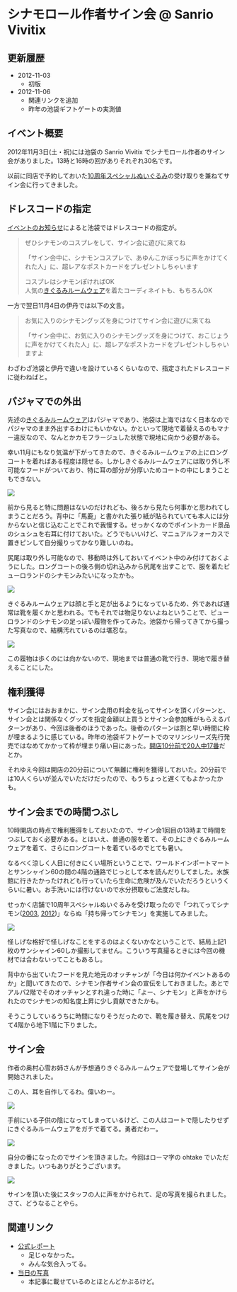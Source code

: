 ﻿シナモロール作者サイン会 @ Sanrio Vivitix
=========================================

更新履歴
--------

* 2012-11-03
    * 初版
* 2012-11-06
    * 関連リンクを追加
    * 昨年の池袋ギフトゲートの実測値

イベント概要
------------

2012年11月3日(土・祝)には池袋の Sanrio Vivitix でシナモロール作者のサイン会がありました。13時と16時の回がありそれぞれ30名です。

以前に同店で予約しておいた[10周年スペシャルぬいぐるみ](http://ameblo.jp/cinnamon-staff/entry-11371730157.html)の受け取りを兼ねてサイン会に行ってきました。

ドレスコードの指定
------------------

[イベントのお知らせ](http://ameblo.jp/cinnamon-staff/entry-11387461918.html)によると池袋ではドレスコードの指定が。

> ぜひシナモンのコスプレをして、サイン会に遊びに来てね
> 
> 「サイン会中に、シナモンコスプレで、あゆんこかぼっちに声をかけてくれた人」に、超レアなポストカードをプレゼントしちゃいます
> 
> コスプレはシナモンぽければOK  
> 人気の[きぐるみルームウェア](http://www.sanrio.co.jp/goods/201210/cn_dreamy/cn_dreamy.html)を着たコーディネイトも、もちろんOK

一方で翌日11月4日の伊丹では以下の文言。

> お気に入りのシナモングッズを身につけてサイン会に遊びに来てね
> 
> 「サイン会中に、お気に入りのシナモングッズを身につけて、おこじょうに声をかけてくれた人」に、超レアなポストカードをプレゼントしちゃいますよ

わざわざ池袋と伊丹で違いを設けているくらいなので、指定されたドレスコードに従わねばと。

パジャマでの外出
----------------

先述の[きぐるみルームウェア](http://www.sanrio.co.jp/goods/201210/cn_dreamy/cn_dreamy.html)はパジャマであり、池袋は上海ではなく日本なのでパジャマのまま外出するわけにもいかない。かといって現地で着替えるのもマナー違反なので、なんとかカモフラージュした状態で現地に向かう必要がある。

幸い11月にもなり気温が下がってきたので、きぐるみルームウェアの上にロングコートを着ればある程度は隠せる。しかしきぐるみルームウェアには取り外し不可能なフードがついており、特に耳の部分が分厚いためコートの中にしまうこともできない。

[![](https://lh4.googleusercontent.com/-BTKtFBcbDTk/UJTY0pTV9oI/AAAAAAAAED0/Hj7_xyEs_g8/s480/5D3B3004%2520%25281440x960%2529.jpg)](https://picasaweb.google.com/lh/photo/KveAQZ-1y1Omm8d69YWMYtMTjNZETYmyPJy0liipFm0?feat=embedwebsite)

前から見ると特に問題はないのだけれども、後ろから見たら何事かと思われてしまうことだろう。背中に「馬鹿」と書かれた張り紙が貼られていても本人には分からないと信じ込むことでこれで我慢する。せっかくなのでポイントカード景品のシュシュを右耳に付けておいた。どうでもいいけど、マニュアルフォーカスで置きピンして自分撮りってかなり難しいのね。

尻尾は取り外し可能なので、移動時は外しておいてイベント中のみ付けておくようにした。ロングコートの後ろ側の切れ込みから尻尾を出すことで、服を着たピューロランドのシナモンみたいになったかも。

[![](https://lh3.googleusercontent.com/-omv5vByfynQ/UJTY1RqlG6I/AAAAAAAAEEI/8i9lbdENX8s/s480/5D3B3026%2520%25281440x960%2529.jpg)](https://picasaweb.google.com/lh/photo/5dx3tM3hVsTQhYWDtGoTEtMTjNZETYmyPJy0liipFm0?feat=embedwebsite)

きぐるみルームウェアは顔と手と足が出るようになっているため、外であれば通常は靴を履くかと思われる。でもそれでは物足りないよねということで、ピューロランドのシナモンの足っぽい履物を作ってみた。池袋から帰ってきてから撮った写真なので、結構汚れているのは堪忍な。

[![](https://lh6.googleusercontent.com/-gQOPqse-BUk/UJTY0gdfDwI/AAAAAAAAED4/6e5w5SEybUU/s480/5D3B2994%2520%25281440x960%2529.jpg)](https://picasaweb.google.com/lh/photo/bDZRDEZrVdH5vXWcwGzSMNMTjNZETYmyPJy0liipFm0?feat=embedwebsite)

この履物は歩くのには向かないので、現地までは普通の靴で行き、現地で履き替えることにした。

権利獲得
--------

サイン会にはおおまかに、サイン会用の料金を払ってサインを頂くパターンと、サイン会とは関係なくグッズを指定金額以上買うとサイン会参加権がもらえるパターンがあり、今回は後者のほうであった。後者のパターンは割と早い時間に枠が埋まるように感じている。昨年の池袋ギフトゲートでのマリンシリーズ先行発売ではなめてかかって枠が埋まり痛い目にあった。[開店10分前で20人中17番](http://xxequationxx.jugem.jp/?eid=90)だとか。

それゆえ今回は開店の20分前について無難に権利を獲得しておいた。20分前では10人くらいが並んでいただけだったので、もうちょっと遅くてもよかったかも。

サイン会までの時間つぶし
------------------------

10時開店の時点で権利獲得をしておいたので、サイン会1回目の13時まで時間をつぶしておく必要がある。とはいえ、普通の服を着て、その上にきぐるみルームウェアを着て、さらにロングコートを着ているのでとても暑い。

なるべく涼しく人目に付きにくい場所ということで、ワールドインポートマートとサンシャイン60の間の4階の通路でじっとして本を読んだりしてました。水族館に行きたかったけれども行っていたら生命に危険が及んでいただろうというくらいに暑い。お手洗いには行けないので水分摂取もご法度だしね。

せっかく店舗で10周年スペシャルぬいぐるみを受け取ったので「つれてってシナモン([2003](http://www.sanrio.co.jp/corporate/release/detail/270), [2012](http://www.sanrio.co.jp/corporate/release/detail/413))」ならぬ「持ち帰ってシナモン」を実施してみました。

[![](https://lh4.googleusercontent.com/-XB3rFxs0dRQ/UJTYxx6I4vI/AAAAAAAAEEg/9U4Bkzl_slw/s480/5D3B2969%2520%2528960x1440%2529.jpg)](https://picasaweb.google.com/lh/photo/sykro-l86NqCTz0v_KwM_NMTjNZETYmyPJy0liipFm0?feat=embedwebsite)

怪しげな格好で怪しげなことをするのはよくないかなということで、結局上記1枚のサンシャイン60しか撮影してません。こういう写真撮るときには今回の機材では合わないってこともあるし。

背中から出ていたフードを見た地元のオッチャンが「今日は何かイベントあるのか」と聞いてきたので、シナモン作者サイン会の宣伝をしておきました。あとでアルパ2階でそのオッチャンとすれ違った時に「よー、シナモン」と声をかけられたのでシナモンの知名度上昇に少し貢献できたかも。

そうこうしているうちに時間になりそうだったので、靴を履き替え、尻尾をつけて4階から地下1階に下りました。

サイン会
--------

作者の奥村心雪お姉さんが予想通りきぐるみルームウェアで登場してサイン会が開始されました。

この人、耳を自作してるわ。偉いわー。

[![](https://lh5.googleusercontent.com/-CEOyLt4gNUo/UJTYx8xx3OI/AAAAAAAAEEg/ugGC9UHgSC0/s480/5D3B2970%2520%25281440x960%2529.jpg)](https://picasaweb.google.com/lh/photo/aPLkO-t6ubSs__3Xa4bSatMTjNZETYmyPJy0liipFm0?feat=embedwebsite)

手前にいる子供の陰になってしまっているけど、この人はコートで隠したりせずにきぐるみルームウェアをガチで着てる。勇者だわー。

[![](https://lh3.googleusercontent.com/-nY6l0wnODNk/UJTYyj3UMQI/AAAAAAAAEEg/yyEj_ceYM1Y/s480/5D3B2978%2520%25281440x960%2529.jpg)](https://picasaweb.google.com/lh/photo/nS_Wva1s5GG5x4YNu-4ydtMTjNZETYmyPJy0liipFm0?feat=embedwebsite)

自分の番になったのでサインを頂きました。今回はローマ字の ohtake でいただきました。いつもありがとうございます。

[![](https://lh4.googleusercontent.com/-5KoK0DFtAfM/UJTYz51A7gI/AAAAAAAAEEg/NeQVOh-0h-s/s480/5D3B2987%2520%2528960x1440%2529.jpg)](https://picasaweb.google.com/lh/photo/TpbW3Twgt4Nemwd8tOxrn9MTjNZETYmyPJy0liipFm0?feat=embedwebsite)

サインを頂いた後にスタッフの人に声をかけられて、足の写真を撮られました。さて、どうなることやら。

関連リンク
----------

* [公式レポート](http://ameblo.jp/cinnamon-staff/entry-11396940556.html)
    * 足じゃなかった。
    * みんな気合入ってる。
* [当日の写真](https://picasaweb.google.com/103687453618299008868/20121103Ikebukuro_Vivitix?authuser=0&noredirect=1)
    * 本記事に載せているのとほとんどかぶるけど。
